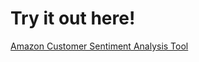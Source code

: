# Try it out here!
[Amazon Customer Sentiment Analysis Tool](https://joshhouldingacsat.streamlit.app/)
